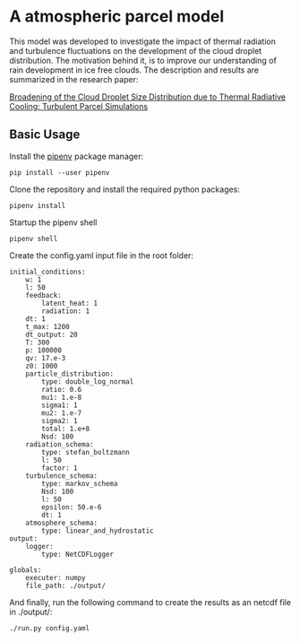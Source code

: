 # A atmospheric parcel model

This model was developed to investigate the impact of thermal radiation and turbulence fluctuations
on the development of the cloud droplet distribution. The motivation behind it, is to improve our understanding
of rain development in ice free clouds. The description and results are summarized in the research paper:

[Broadening of the Cloud Droplet Size Distribution due to Thermal Radiative Cooling: Turbulent Parcel Simulations](https://journals.ametsoc.org/jas/article/77/6/1993/345221)

## Basic Usage

Install the [pipenv](https://pipenv-fork.readthedocs.io/en/latest/install.html) package manager:
```
pip install --user pipenv
```
Clone the repository and install the required python packages:
```
pipenv install
```
Startup the pipenv shell
```
pipenv shell
```
Create the config.yaml input file in the root folder:
```
initial_conditions:
    w: 1
    l: 50
    feedback:
        latent_heat: 1
        radiation: 1
    dt: 1
    t_max: 1200
    dt_output: 20
    T: 300
    p: 100000
    qv: 17.e-3
    z0: 1000
    particle_distribution:
        type: double_log_normal
        ratio: 0.6
        mu1: 1.e-8
        sigma1: 1
        mu2: 1.e-7
        sigma2: 1
        total: 1.e+8
        Nsd: 100
    radiation_schema:
        type: stefan_boltzmann
        l: 50
        factor: 1
    turbulence_schema:
        type: markov_schema
        Nsd: 100
        l: 50
        epsilon: 50.e-6
        dt: 1
    atmosphere_schema:
        type: linear_and_hydrostatic
output:
    logger:
        type: NetCDFLogger

globals:
    executer: numpy
    file_path: ./output/
```
And finally, run the following command to create the results as an netcdf file in ./output/:
```
./run.py config.yaml
```
